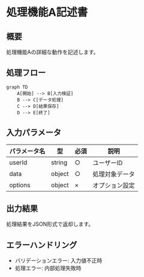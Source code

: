 # 処理機能A記述書

## 概要
処理機能Aの詳細な動作を記述します。

## 処理フロー

```mermaid
graph TD
    A[開始] --> B[入力検証]
    B --> C[データ処理]
    C --> D[結果保存]
    D --> E[終了]
```

## 入力パラメータ
| パラメータ名 | 型 | 必須 | 説明 |
|------------|-----|-----|------|
| userId | string | ○ | ユーザーID |
| data | object | ○ | 処理対象データ |
| options | object | × | オプション設定 |

## 出力結果
処理結果をJSON形式で返却します。

## エラーハンドリング
- バリデーションエラー: 入力値不正時
- 処理エラー: 内部処理失敗時
